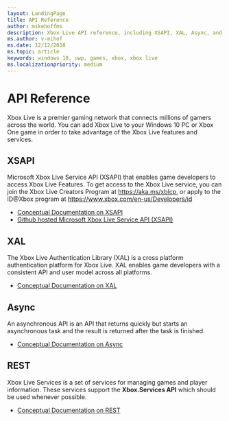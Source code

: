 ```yaml
---
layout: LandingPage
title: API Reference
author: mikehoffms
description: Xbox Live API reference, including XSAPI, XAL, Async, and RESTful APIs.
ms.author: v-mihof
ms.date: 12/12/2018
ms.topic: article
keywords: windows 10, uwp, games, xbox, xbox live
ms.localizationpriority: medium
---
```


<h1>API Reference</h1>

<p>Xbox Live is a premier gaming network that connects millions of gamers across the world. You can add Xbox Live to your Windows 10 PC or Xbox One game in order to take advantage of the Xbox Live features and services.</p>

<h2>XSAPI</h2>

<p>Microsoft Xbox Live Service API (XSAPI) that enables game developers to access Xbox Live Features. To get access to the Xbox Live service, you can join the Xbox Live Creators Program at <a href="https://aka.ms/xblcp">https://aka.ms/xblcp</a>, or apply to the ID@Xbox program at <a href="https://www.xbox.com/en-us/Developers/id">https://www.xbox.com/en-us/Developers/id</a>
</p>

<ul>
    <li><a href="/gaming/xbox-live/flatc-async-patterns">Conceptual Documentation on XSAPI</a></li>
    <li><a href="https://github.com/Microsoft/xbox-live-api">Github hosted Microsoft Xbox Live Service API (XSAPI)</a></li>
</ul>

<h2>XAL</h2>

<p>The Xbox Live Authentication Library (XAL) is a cross platform authentication platform for Xbox Live. XAL enables game developers with a consistent API and user model across all platforms.</p>

<ul>
    <li><a href="/gaming/xbox-live/using-xbox-live/auth/authentication">Conceptual Documentation on XAL</a></li>
</ul>

<h2>Async</h2>

<p>An asynchronous API is an API that returns quickly but starts an asynchronous task and the result is returned after the task is finished.</p>

<ul>
    <li><a href="/gaming/xbox-live/flatc-async-patterns">Conceptual Documentation on Async</a></li>
</ul>

<h2>REST</h2>

<p>Xbox Live Services is a set of services for managing games and player information. These services support the <strong>Xbox.Services API</strong> which should be used whenever possible.</p>

<ul>
    <li><a href="/gaming/xbox-live/xbox-live-rest/atoc-xboxlivews-reference">Conceptual Documentation on REST</a></li>
</ul>
